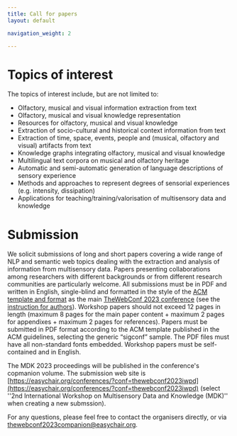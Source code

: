 ```yaml
---
title: Call for papers
layout: default

navigation_weight: 2

---
```


# Topics of interest

The topics of interest include, but are not limited to: 
- Olfactory, musical and visual information extraction from text 
- Olfactory, musical and visual knowledge representation
- Resources for olfactory, musical and visual knowledge 
- Extraction of socio-cultural and historical context information from text
- Extraction of time, space, events, people and (musical, olfactory and visual) artifacts from text
- Knowledge graphs integrating  olfactory, musical and visual knowledge
- Multilingual text corpora on musical and olfactory heritage
- Automatic and semi-automatic generation of language descriptions of sensory experience 
- Methods and approaches to represent degrees of sensorial experiences (e.g. intensity, dissipation) 
- Applications for teaching/training/valorisation of multisensory data and knowledge 

# Submission
We solicit submissions of long and short papers covering a wide range of NLP and semantic web topics dealing with the extraction and analysis of information from multisensory data. Papers presenting collaborations among researchers with different backgrounds or from different research communities are particularly welcome. All submissions must be in PDF and written in English, single-blind and formatted in the style of the [ACM template and format](https://www.acm.org/publications/proceedings-template) as the main [TheWebConf 2023 conference](https://www2023.thewebconf.org/) (see the [instruction for authors](https://www2023.thewebconf.org/calls/research-tracks/)). Workshop papers should not exceed 12 pages in length (maximum 8 pages for the main paper content + maximum 2 pages for appendixes + maximum 2 pages for references). Papers must be submitted in PDF format according to the ACM template published in the ACM guidelines, selecting the generic “sigconf” sample. The PDF files must have all non-standard fonts embedded. Workshop papers must be self-contained and in English.

The MDK 2023 proceedings will be published in the conference's copmanion volume. The submission web site is [https://easychair.org/conferences/?conf=thewebconf2023iwpd](https://easychair.org/conferences/?conf=thewebconf2023iwpd) (select ''2nd International Workshop on Multisensory Data and Knowledge (MDK)'' when creating a new submssion).

For any questions, please feel free to contact the organisers directly, or via [thewebconf2023companion@easychair.org](mailto:thewebconf2023companion@easychair.org).


